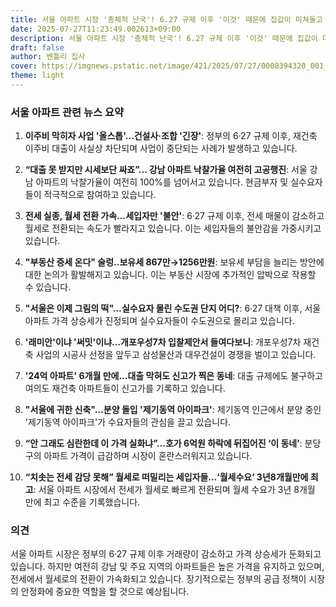 ```yaml
---
title: 서울 아파트 시장 '총체적 난국'! 6.27 규제 이후 '이것' 때문에 집값이 미쳐돌고 있다!
date: 2025-07-27T11:23:49.002613+09:00
description: 서울 아파트 시장 '총체적 난국'! 6.27 규제 이후 '이것' 때문에 집값이 미쳐돌고 있다!
draft: false
author: 벤틀리 집사
cover: https://imgnews.pstatic.net/image/421/2025/07/27/0008394320_001_20250727054013014.jpg
theme: light
---
```


### 서울 아파트 관련 뉴스 요약

1. **이주비 막히자 사업 '올스톱'…건설사·조합 '긴장'**: 정부의 6·27 규제 이후, 재건축 이주비 대출이 사실상 차단되며 사업이 중단되는 사례가 발생하고 있습니다.

2. **“대출 못 받지만 시세보단 싸죠”... 강남 아파트 낙찰가율 여전히 고공행진**: 서울 강남 아파트의 낙찰가율이 여전히 100%를 넘어서고 있습니다. 현금부자 및 실수요자들이 적극적으로 참여하고 있습니다.

3. **전세 실종, 월세 전환 가속…세입자만 '불안'**: 6·27 규제 이후, 전세 매물이 감소하고 월세로 전환되는 속도가 빨라지고 있습니다. 이는 세입자들의 불안감을 가중시키고 있습니다.

4. **"부동산 증세 온다" 술렁..보유세 867만→1256만원**: 보유세 부담을 늘리는 방안에 대한 논의가 활발해지고 있습니다. 이는 부동산 시장에 추가적인 압박으로 작용할 수 있습니다.

5. **"서울은 이제 그림의 떡"…실수요자 몰린 수도권 단지 어디?**: 6·27 대책 이후, 서울 아파트 가격 상승세가 진정되며 실수요자들이 수도권으로 몰리고 있습니다.

6. **'래미안'이냐 '써밋'이냐…개포우성7차 입찰제안서 들여다보니**: 개포우성7차 재건축 사업의 시공사 선정을 앞두고 삼성물산과 대우건설이 경쟁을 벌이고 있습니다.

7. **'24억 아파트' 6개월 만에…대출 막혀도 신고가 찍은 동네**: 대출 규제에도 불구하고 여의도 재건축 아파트들이 신고가를 기록하고 있습니다.

8. **"서울에 귀한 신축"…분양 돌입 '제기동역 아이파크'**: 제기동역 인근에서 분양 중인 '제기동역 아이파크'가 수요자들의 관심을 끌고 있습니다.

9. **“안 그래도 심란한데 이 가격 실화냐”…호가 6억원 하락에 뒤집어진 ‘이 동네’**: 분당구의 아파트 가격이 급감하며 시장이 혼란스러워지고 있습니다.

10. **“치솟는 전세 감당 못해” 월세로 떠밀리는 세입자들…‘월세수요’ 3년8개월만에 최고**: 서울 아파트 시장에서 전세가 월세로 빠르게 전환되며 월세 수요가 3년 8개월 만에 최고 수준을 기록했습니다.

### 의견

서울 아파트 시장은 정부의 6·27 규제 이후 거래량이 감소하고 가격 상승세가 둔화되고 있습니다. 하지만 여전히 강남 및 주요 지역의 아파트들은 높은 가격을 유지하고 있으며, 전세에서 월세로의 전환이 가속화되고 있습니다. 장기적으로는 정부의 공급 정책이 시장의 안정화에 중요한 역할을 할 것으로 예상됩니다.